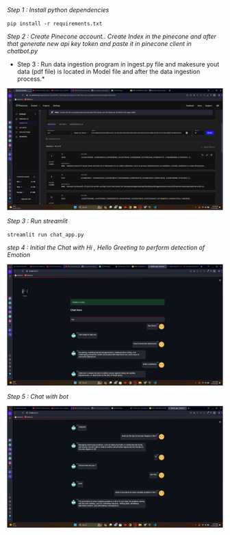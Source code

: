 *Step 1 : Install python dependencies*</br>

`pip install -r requirements.txt`

*Step 2 : Create Pinecone account.. Create Index in the pinecone and after that generate new api key token and paste it in pinecone client in chatbot.py*


* Step 3 : Run data ingestion program in ingest.py file and makesure yout data (pdf file) is located in Model file and after the data ingestion process.*

<img src="https://github.com/danielprinceD/EmoCare/blob/main/Project%20Output/Chatbot%20Integration/pinecone.png" />


*Step 3 : Run streamlit* </br>

`streamlit run chat_app.py`</br>


*step 4 : Initial the Chat with Hi , Hello Greeting to perform detection of Emotion*

<img src="https://github.com/danielprinceD/EmoCare/blob/main/Project%20Output/Chatbot%20Integration/Face%20Detected%20Output.png" />


*Step 5 : Chat with bot* 

<img src="https://github.com/danielprinceD/EmoCare/blob/main/Project%20Output/Chatbot%20Integration/1.png" />

</br>
</br>
</br>
</br>

